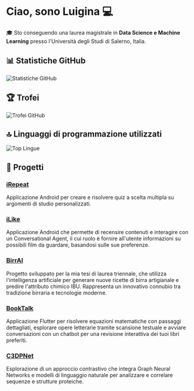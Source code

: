 <!-- ## Hi there👋 I'm Luigina💻
I am a student at the University of Salerno, Italy. In this repository, you'll find two of my current projects:

* <b>iRepeat</b>: an Android application for creating and solving multiple choice quizzes on custom study topics.
* <b>iLike</b>: an Android application that allows you to review content and interact with a Conversational Agent, whose role is to provide the user with information about possible films to watch, based on his preferences.

Through them, I aim to apply my academic knowledge and gain hands-on experience with programming languages, development tools, operating systems and servers.

<b> Thank you for taking the time to explore my GitHub profile. </b> -->

# Ciao, sono Luigina 💻

🎓 Sto conseguendo una laurea magistrale in **Data Science e Machine Learning** presso l'Università degli Studi di Salerno, Italia.

## 📊 Statistiche GitHub

![Statistiche GitHub](https://github-readme-stats.vercel.app/api?username=Luigina2001&show_icons=true&theme=radical&hide=stars,prs,issues,contribs)

## 🏆 Trofei

![Trofei GitHub](https://github-profile-trophy.vercel.app/?username=Luigina2001&theme=juicyfresh)

## 🔝 Linguaggi di programmazione utilizzati

![Top Lingue](https://github-readme-stats.vercel.app/api/top-langs/?username=Luigina2001&layout=compact&theme=radical&langs_count=8)

## 📁 Progetti

### [iRepeat](https://github.com/Luigina2001/iRepeat)
Applicazione Android per creare e risolvere quiz a scelta multipla su argomenti di studio personalizzati.

### [iLike](https://github.com/Luigina2001/iLike)
Applicazione Android che permette di recensire contenuti e interagire con un Conversational Agent, il cui ruolo è fornire all'utente informazioni su possibili film da guardare, basandosi sulle sue preferenze.

### [BirrAI](https://github.com/Luigina2001/BirrAI)
Progetto sviluppato per la mia tesi di laurea triennale, che utilizza l'intelligenza artificiale per generare nuove ricette di birra artigianale e predire l'attributo chimico IBU. Rappresenta un innovativo connubio tra tradizione birraria e tecnologie moderne.

### [BookTalk](https://github.com/Luigina2001/BookTalk)
Applicazione Flutter per risolvere equazioni matematiche con passaggi dettagliati, esplorare opere letterarie tramite scansione testuale e avviare conversazioni con un chatbot per una revisione interattiva dei tuoi libri preferiti.

### [C3DPNet](https://github.com/Luigina2001/C3DPNet)
Esplorazione di un approccio contrastivo che integra Graph Neural Networks e modelli di linguaggio naturale per analizzare e correlare sequenze e strutture proteiche.



<!--In questo repository troverai cinque dei miei progetti attuali:

* <b>iRepeat</b>: un'applicazione Android per creare e risolvere quiz a scelta multipla su argomenti di studio personalizzati;
* <b>iLike</b>: un'applicazione Android che permette di recensire contenuti e interagire con un Conversational Agent, il cui ruolo è fornire all'utente informazioni su possibili film da guardare, basandosi sulle sue preferenze.
* <b>BirrAI</b>: progetto, sviluppato per la mia tesi di laurea triennale, che utilizza l'intelligenza artificiale per generare nuove ricette di birra artigianale e predire l'attributo chimico IBU, rappresentando un innovativo connubio tra tradizione birraria e tecnologie moderne.
* <b>BookTalk</b>: un'applicazione Flutter per risolvere equazioni matematiche con passaggi dettagliati, esplorare opere letterarie tramite scansione testuale e avviare conversazioni con un chatbot per una revisione interattiva dei tuoi libri preferiti.
* <b>C3DPNet</b>: esplorazione di un approccio contrastivo che integra Graph Neural Networks e modelli di linguaggio naturale per analizzare e correlare sequenze e strutture proteiche.


Attraverso questi progetti, intendo applicare le mie conoscenze accademiche e acquisire esperienza pratica con linguaggi di programmazione, strumenti di sviluppo, sistemi operativi e server.

<b>Grazie per aver dedicato del tempo a esplorare il mio profilo GitHub.</b>



**Luigina2001/Luigina2001** is a ✨ _special_ ✨ repository because its `README.md` (this file) appears on your GitHub profile.

Here are some ideas to get you started:

- 🔭 I’m currently working on ...
- 🌱 I’m currently learning ...
- 👯 I’m looking to collaborate on ...
- 🤔 I’m looking for help with ...
- 💬 Ask me about ...
- 📫 How to reach me: ...
- 😄 Pronouns: ...
- ⚡ Fun fact: ...
-->
